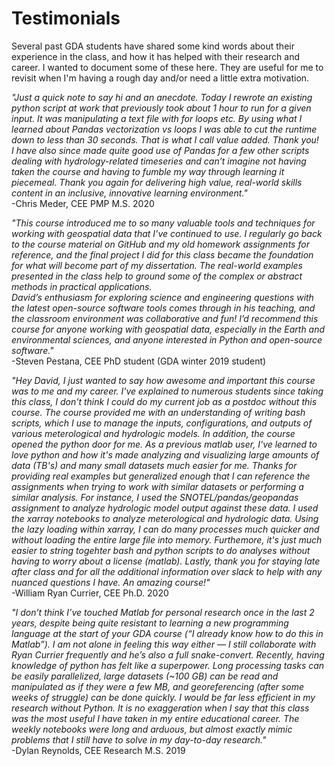 # Testimonials
Several past GDA students have shared some kind words about their experience in the class, and how it has helped with their research and career. I wanted to document some of these here. They are useful for me to revisit when I'm having a rough day and/or need a little extra motivation.

*"Just a quick note to say hi and an anecdote. Today I rewrote an existing python script at work that previously took about 1 hour to run for a given input. It was manipulating a text file with for loops etc. By using what I learned about Pandas vectorization vs loops I was able to cut the runtime down to less than 30 seconds. That is what I call value added. Thank you!  
I have also since made quite good use of Pandas for a few other scripts dealing with hydrology-related timeseries and can’t imagine not having taken the course and having to fumble my way through learning it piecemeal. Thank you again for delivering high value, real-world skills content in an inclusive, innovative learning environment."*  
-Chris Meder, CEE PMP M.S. 2020

*"This course introduced me to so many valuable tools and techniques for working with geospatial data that I’ve continued to use. I regularly go back to the course material on GitHub and my old homework assignments for reference, and the final project I did for this class became the foundation for what will become part of my dissertation. The real-world examples presented in the class help to ground some of the complex or abstract methods in practical applications.*  
*David’s enthusiasm for exploring science and engineering questions with the latest open-source software tools comes through in his teaching, and the classroom environment was collaborative and fun! I’d recommend this course for anyone working with geospatial data, especially in the Earth and environmental sciences, and anyone interested in Python and open-source software."*  
-Steven Pestana, CEE PhD student (GDA winter 2019 student)

*"Hey David, I just wanted to say how awesome and important this course was to me and my career. I've explained to numerous students since taking this class, I don't think I could do my current job as a postdoc without this course. The course provided me with an understanding of writing bash scripts, which I use to manage the inputs, configurations, and outputs of various meterological and hydrologic models. In addition, the course opened the python door for me. As a previous matlab user, I've learned to love python and how it's made analyzing and visualizing large amounts of data (TB's) and many small datasets much easier for me. Thanks for providing real examples but generalized enough that I can reference the assignments when trying to work with similar datasets or performing a similar analysis. 
For instance, I used the SNOTEL/pandas/geopandas assignment to analyze hydrologic model output against these data. I used the xarray notebooks to analyze meterological and hydrologic data. Using the lazy loading within xarray, I can do many processes much quicker and without loading the entire large file into memory. Furthemore, it's just much easier to string togehter bash and python scripts to do analyses without having to worry about a license (matlab). Lastly, thank you for staying late after class and for all the additional information over slack to help with any nuanced questions I have. An amazing course!"*  
-William Ryan Currier, CEE Ph.D. 2020

*"I don’t think I’ve touched Matlab for personal research once in the last 2 years, despite being quite resistant to learning a new programming language at the start of your GDA course (“I already know how to do this in Matlab”). I am not alone in feeling this way either — I still collaborate with Ryan Currier frequently and he’s also a full snake-convert. Recently, having knowledge of python has felt like a superpower. Long processing tasks can be easily parallelized, large datasets (~100 GB) can be read and manipulated as if they were a few MB, and georeferencing (after some weeks of struggle) can be done quickly. I would be far less efficient in my research without Python. It is no exaggeration when I say that this class was the most useful I have taken in my entire educational career. The weekly notebooks were long and arduous, but almost exactly mimic problems that I still have to solve in my day-to-day research."*  
-Dylan Reynolds, CEE Research M.S. 2019
